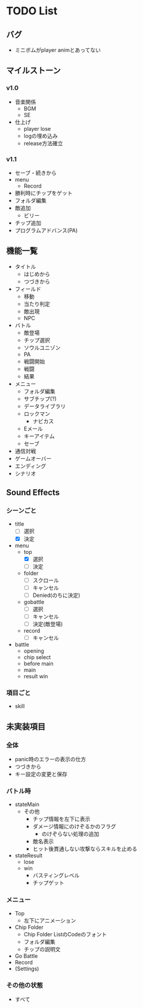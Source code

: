# TODO List

## バグ

- ミニボムがplayer animとあってない

## マイルストーン

### v1.0

- 音楽関係
  - BGM
  - SE
- 仕上げ
  - player lose
  - logの埋め込み
  - release方法確立

### v1.1

- セーブ・続きから
- menu
  - Record
- 勝利時にチップをゲット
- フォルダ編集
- 敵追加
  - ビリー
- チップ追加
- プログラムアドバンス(PA)

## 機能一覧

- タイトル
  - はじめから
  - つづきから
- フィールド
  - 移動
  - 当たり判定
  - 敵出現
  - NPC
- バトル
  - 敵登場
  - チップ選択
  - ソウルユニゾン
  - PA
  - 戦闘開始
  - 戦闘
  - 結果
- メニュー
  - フォルダ編集
  - サブチップ(?)
  - データライブラリ
  - ロックマン
    - ナビカス
  - Eメール
  - キーアイテム
  - セーブ
- 通信対戦
- ゲームオーバー
- エンディング
- シナリオ

## Sound Effects

### シーンごと

- title
  - [ ] 選択
  - [x] 決定
- menu
  - top
    - [x] 選択
    - [ ] 決定
  - folder
    - [ ] スクロール
    - [ ] キャンセル
    - [ ] Denied(のちに決定)
  - gobattle
    - [ ] 選択
    - [ ] キャンセル
    - [ ] 決定(敵登場)
  - record
    - [ ] キャンセル
- battle
  - opening
  - chip select
  - before main
  - main
  - result win

### 項目ごと

- skill

## 未実装項目

### 全体

- panic時のエラーの表示の仕方
- つづきから
- キー設定の変更と保存

### バトル時

- stateMain
  - その他
    - チップ情報を左下に表示
    - ダメージ情報にのけぞるかのフラグ
      - のけぞらない処理の追加
    - 敵名表示
    - ヒット後貫通しない攻撃ならスキルを止める
- stateResult
  - lose
  - win
    - バスティングレベル
    - チップゲット

### メニュー

- Top
  - 左下にアニメーション
- Chip Folder
  - Chip Folder ListのCodeのフォント
  - フォルダ編集
  - チップの説明文
- Go Battle
- Record
- (Settings)

### その他の状態

- すべて

